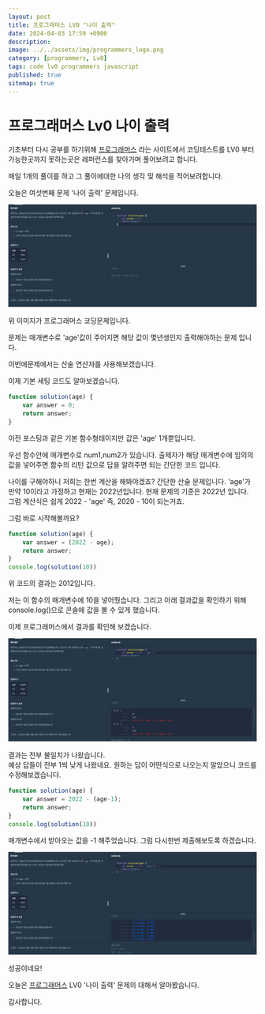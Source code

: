 ```yaml
---
layout: post
title: 프로그래머스 LV0 "나이 출력"
date: 2024-04-03 17:59 +0900
description: 
image: ../../assets/img/programmers_logo.png
category: [programmers, Lv0]
tags: code lv0 programmers javascript
published: true
sitemap: true
---
```


# 프로그래머스 Lv0 나이 출력

  기초부터 다시 공부를 하기위해 [프로그래머스](https://programmers.co.kr/) 라는 사이트에서
  코딩테스트를 LV0 부터 가능한곳까지 못하는곳은 레퍼런스를 찾아가며 풀어보려고 합니다.
  
  매일 1개의 풀이를 하고 그 풀이에대한 나의 생각 및 해석을 적어보려합니다.

  오늘은 여섯번째 문제 '나이 출력' 문제입니다.

  ![프로그래머스 이미지](../../assets/img/나이출력_01.png)

  위 이미지가 프로그래머스 코딩문제입니다.
  
  문제는 매개변수로 'age'값이 주어지면 해당 값이 몇년생인지 출력해야하는 문제 입니다.
  
  이번에문제에서는 산술 연산자를 사용해보겠습니다.

  이제 기본 세팅 코드도 알아보겠습니다.
  
```javascript
function solution(age) {
    var answer = 0;
    return answer;
}
``` 
이전 포스팅과 같은 기본 함수형태이지만 값은 'age' 1개뿐입니다.

우선 함수안에 매개변수로 num1,num2가 있습니다. 출제자가 해당 매개변수에 임의의 값을 넣어주면
함수의 리턴 값으로 답을 알려주면 되는 간단한 코드 입니다.

나이를 구해야하니 저희는 한번 계산을 해봐야겠죠?
간단한 산술 문제입니다. 'age'가 만약 10이라고 가정하고 현재는 2022년입니다. 현재 문제의 기준은 2022년 입니다.
그럼 계산식은 쉽게 2022 - 'age' 즉, 2020 - 10이 되는거죠.

그럼 바로 시작해볼까요?

```javascript
function solution(age) {
    var answer = (2022 - age);
    return answer;
}
console.log(solution(10))
``` 

위 코드의 결과는 2012입니다.

저는 이 함수의 매개변수에 10을 넣어줬습니다. 
그리고 아래 결과값을 확인하기 위해 console.log()으로 콘솔에 값을 볼 수 있게 했습니다.

이제 프로그래머스에서 결과를 확인해 보겠습니다.

![프로그래머스 이미지](../../assets/img/나이출력_02.png)

결과는 전부 불일치가 나왔습니다.   
예상 답들이 전부 1씩 낮게 나왔네요. 원하는 답이 어떤식으로 나오는지 알았으니 코드를 수정해보겠습니다.


```javascript
function solution(age) {
    var answer = 2022 - (age-1);
    return answer;
}
console.log(solution(10))
``` 
매개변수에서 받아오는 값을 -1 해주었습니다.
그럼 다시한번 제출해보도록 하겠습니다.

![프로그래머스 이미지](../../assets/img/나이출력_03.png)

성공이네요!

오늘은 [프로그래머스](https://programmers.co.kr/) LV0 '나이 출력' 문제의 대해서 알아봤습니다.

감사합니다.